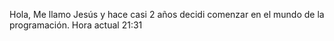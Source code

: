 Hola, Me llamo Jesús y hace casi 2 años decidi comenzar en el mundo de la programación. 
Hora actual 21:31
